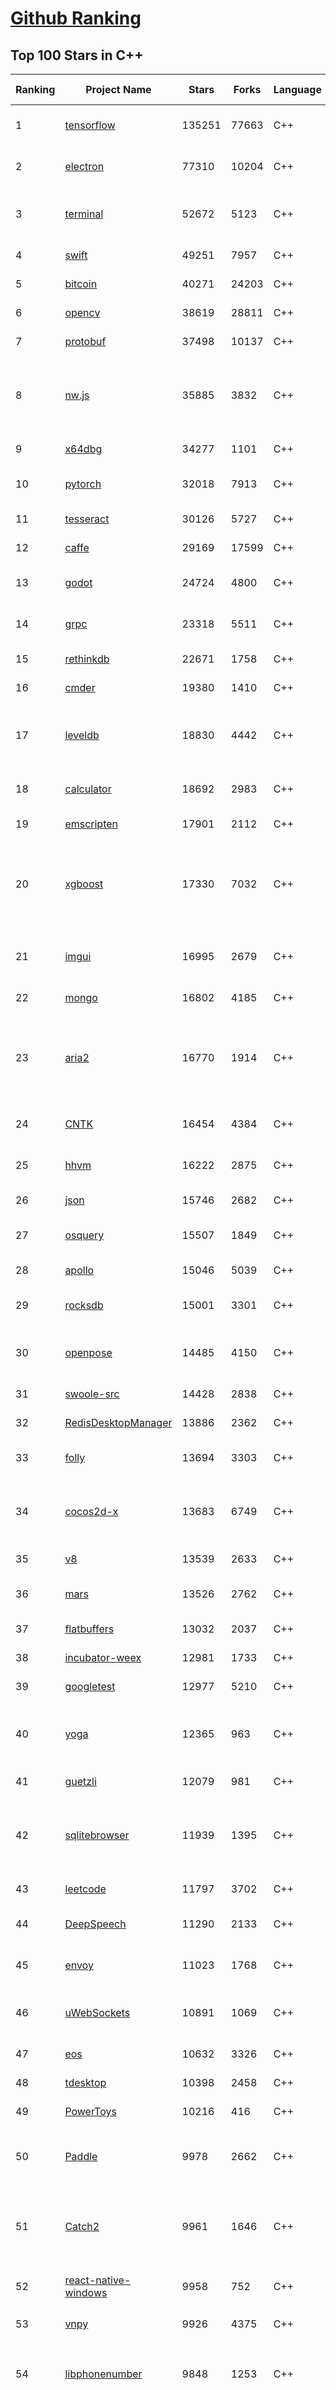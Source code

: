 [Github Ranking](../README.md)
==========

## Top 100 Stars in C\+\+

| Ranking | Project Name | Stars | Forks | Language | Open Issues | Description | Last Commit |
| ------- | ------------ | ----- | ----- | -------- | ----------- | ----------- | ----------- |
| 1 | [tensorflow](https://github.com/tensorflow/tensorflow) | 135251 | 77663 | C++ | 2758 | An Open Source Machine Learning Framework for Everyone | 2019-10-02T10:50:27Z |
| 2 | [electron](https://github.com/electron/electron) | 77310 | 10204 | C++ | 1109 | :electron: Build cross-platform desktop apps with JavaScript, HTML, and CSS | 2019-10-02T10:01:05Z |
| 3 | [terminal](https://github.com/microsoft/terminal) | 52672 | 5123 | C++ | 705 | The new Windows Terminal, and the original Windows console host -- all in the same place! | 2019-10-02T05:35:04Z |
| 4 | [swift](https://github.com/apple/swift) | 49251 | 7957 | C++ | 595 | The Swift Programming Language | 2019-10-02T10:30:58Z |
| 5 | [bitcoin](https://github.com/bitcoin/bitcoin) | 40271 | 24203 | C++ | 996 | Bitcoin Core integration/staging tree | 2019-10-02T09:21:30Z |
| 6 | [opencv](https://github.com/opencv/opencv) | 38619 | 28811 | C++ | 1787 | Open Source Computer Vision Library | 2019-10-02T09:48:31Z |
| 7 | [protobuf](https://github.com/protocolbuffers/protobuf) | 37498 | 10137 | C++ | 720 | Protocol Buffers - Google's data interchange format | 2019-10-01T23:25:19Z |
| 8 | [nw.js](https://github.com/nwjs/nw.js) | 35885 | 3832 | C++ | 735 | Call all Node.js modules directly from DOM/WebWorker and enable a new way of writing applications with all Web technologies. | 2019-10-02T08:27:08Z |
| 9 | [x64dbg](https://github.com/x64dbg/x64dbg) | 34277 | 1101 | C++ | 351 | An open-source x64/x32 debugger for windows. | 2019-10-01T18:23:30Z |
| 10 | [pytorch](https://github.com/pytorch/pytorch) | 32018 | 7913 | C++ | 4278 | Tensors and Dynamic neural networks in Python with strong GPU acceleration | 2019-10-02T10:05:46Z |
| 11 | [tesseract](https://github.com/tesseract-ocr/tesseract) | 30126 | 5727 | C++ | 237 | Tesseract Open Source OCR Engine (main repository) | 2019-10-01T13:29:44Z |
| 12 | [caffe](https://github.com/BVLC/caffe) | 29169 | 17599 | C++ | 1058 | Caffe: a fast open framework for deep learning. | 2019-10-01T08:27:42Z |
| 13 | [godot](https://github.com/godotengine/godot) | 24724 | 4800 | C++ | 5606 | Godot Engine – Multi-platform 2D and 3D game engine | 2019-10-02T10:39:07Z |
| 14 | [grpc](https://github.com/grpc/grpc) | 23318 | 5511 | C++ | 862 | The C based gRPC (C++, Python, Ruby, Objective-C, PHP, C#) | 2019-10-02T07:41:25Z |
| 15 | [rethinkdb](https://github.com/rethinkdb/rethinkdb) | 22671 | 1758 | C++ | 1461 | The open-source database for the realtime web. | 2019-10-02T00:44:01Z |
| 16 | [cmder](https://github.com/cmderdev/cmder) | 19380 | 1410 | C++ | 20 | Lovely console emulator package for Windows | 2019-09-28T00:21:48Z |
| 17 | [leveldb](https://github.com/google/leveldb) | 18830 | 4442 | C++ | 118 | LevelDB is a fast key-value storage library written at Google that provides an ordered mapping from string keys to string values. | 2019-10-01T20:03:22Z |
| 18 | [calculator](https://github.com/microsoft/calculator) | 18692 | 2983 | C++ | 134 | Windows Calculator: A simple yet powerful calculator that ships with Windows | 2019-10-02T04:56:09Z |
| 19 | [emscripten](https://github.com/emscripten-core/emscripten) | 17901 | 2112 | C++ | 731 | Emscripten: An LLVM-to-Web Compiler | 2019-10-02T02:23:10Z |
| 20 | [xgboost](https://github.com/dmlc/xgboost) | 17330 | 7032 | C++ | 173 | Scalable, Portable and Distributed Gradient Boosting (GBDT, GBRT or GBM) Library,  for Python, R, Java, Scala, C++ and more. Runs on single machine, Hadoop, Spark, Flink and DataFlow | 2019-10-02T06:05:15Z |
| 21 | [imgui](https://github.com/ocornut/imgui) | 16995 | 2679 | C++ | 443 | Dear ImGui: Bloat-free Immediate Mode Graphical User interface for C++ with minimal dependencies | 2019-10-02T09:40:17Z |
| 22 | [mongo](https://github.com/mongodb/mongo) | 16802 | 4185 | C++ | 37 | The MongoDB Database | 2019-10-02T08:04:32Z |
| 23 | [aria2](https://github.com/aria2/aria2) | 16770 | 1914 | C++ | 613 | aria2 is a lightweight multi-protocol & multi-source, cross platform download utility operated in command-line. It supports HTTP/HTTPS, FTP, SFTP, BitTorrent and Metalink. | 2019-09-15T09:36:10Z |
| 24 | [CNTK](https://github.com/microsoft/CNTK) | 16454 | 4384 | C++ | 777 | Microsoft Cognitive Toolkit (CNTK), an open source deep-learning toolkit | 2019-09-27T19:16:13Z |
| 25 | [hhvm](https://github.com/facebook/hhvm) | 16222 | 2875 | C++ | 872 | A virtual machine for executing programs written in Hack. | 2019-10-02T09:10:55Z |
| 26 | [json](https://github.com/nlohmann/json) | 15746 | 2682 | C++ | 43 | JSON for Modern C++ | 2019-10-01T09:32:07Z |
| 27 | [osquery](https://github.com/osquery/osquery) | 15507 | 1849 | C++ | 612 | SQL powered operating system instrumentation, monitoring, and analytics. | 2019-10-02T05:03:08Z |
| 28 | [apollo](https://github.com/ApolloAuto/apollo) | 15046 | 5039 | C++ | 438 | An open autonomous driving platform | 2019-10-02T02:09:48Z |
| 29 | [rocksdb](https://github.com/facebook/rocksdb) | 15001 | 3301 | C++ | 378 | A library that provides an embeddable, persistent key-value store for fast storage. | 2019-10-02T06:11:12Z |
| 30 | [openpose](https://github.com/CMU-Perceptual-Computing-Lab/openpose) | 14485 | 4150 | C++ | 17 | OpenPose: Real-time multi-person keypoint detection library for body, face, hands, and foot estimation | 2019-10-01T02:10:06Z |
| 31 | [swoole-src](https://github.com/swoole/swoole-src) | 14428 | 2838 | C++ | 71 | 🚀 Coroutine-based concurrency library for PHP | 2019-10-02T07:10:02Z |
| 32 | [RedisDesktopManager](https://github.com/uglide/RedisDesktopManager) | 13886 | 2362 | C++ | 32 | :wrench: Cross-platform GUI management tool for Redis | 2019-10-02T10:54:06Z |
| 33 | [folly](https://github.com/facebook/folly) | 13694 | 3303 | C++ | 185 | An open-source C++ library developed and used at Facebook. | 2019-10-02T06:12:55Z |
| 34 | [cocos2d-x](https://github.com/cocos2d/cocos2d-x) | 13683 | 6749 | C++ | 1343 | Cocos2d-x is a suite of open-source, cross-platform, game-development tools used by millions of developers all over the world. | 2019-09-29T03:53:54Z |
| 35 | [v8](https://github.com/v8/v8) | 13539 | 2633 | C++ | 4 | The official mirror of the V8 Git repository | 2019-08-19T10:28:07Z |
| 36 | [mars](https://github.com/Tencent/mars) | 13526 | 2762 | C++ | 125 | Mars is a cross-platform network component  developed by WeChat. | 2019-09-30T07:15:19Z |
| 37 | [flatbuffers](https://github.com/google/flatbuffers) | 13032 | 2037 | C++ | 229 | FlatBuffers: Memory Efficient Serialization Library | 2019-10-02T05:11:32Z |
| 38 | [incubator-weex](https://github.com/apache/incubator-weex) | 12981 | 1733 | C++ | 124 | Apache Weex (Incubating) | 2019-09-30T14:40:31Z |
| 39 | [googletest](https://github.com/google/googletest) | 12977 | 5210 | C++ | 132 | Googletest - Google Testing and Mocking Framework | 2019-10-01T05:26:09Z |
| 40 | [yoga](https://github.com/facebook/yoga) | 12365 | 963 | C++ | 215 | Yoga is a cross-platform layout engine which implements Flexbox. Follow https://twitter.com/yogalayout for updates. | 2019-09-30T22:09:53Z |
| 41 | [guetzli](https://github.com/google/guetzli) | 12079 | 981 | C++ | 115 | Perceptual JPEG encoder | 2018-10-23T11:02:12Z |
| 42 | [sqlitebrowser](https://github.com/sqlitebrowser/sqlitebrowser) | 11939 | 1395 | C++ | 368 | Official home of the DB Browser for SQLite (DB4S) project. Previously known as "SQLite Database Browser" and "Database Browser for SQLite". Website at:  | 2019-10-02T10:26:36Z |
| 43 | [leetcode](https://github.com/haoel/leetcode) | 11797 | 3702 | C++ | 43 | LeetCode Problems' Solutions  | 2019-10-02T06:18:23Z |
| 44 | [DeepSpeech](https://github.com/mozilla/DeepSpeech) | 11290 | 2133 | C++ | 100 | A TensorFlow implementation of Baidu's DeepSpeech architecture | 2019-10-02T10:37:31Z |
| 45 | [envoy](https://github.com/envoyproxy/envoy) | 11023 | 1768 | C++ | 580 | Cloud-native high-performance edge/middle/service proxy | 2019-10-02T09:36:57Z |
| 46 | [uWebSockets](https://github.com/uNetworking/uWebSockets) | 10891 | 1069 | C++ | 23 | Simple, secure & standards compliant web I/O for the most demanding of applications | 2019-09-19T06:18:26Z |
| 47 | [eos](https://github.com/EOSIO/eos) | 10632 | 3326 | C++ | 256 | An open source smart contract platform  | 2019-10-02T10:24:50Z |
| 48 | [tdesktop](https://github.com/telegramdesktop/tdesktop) | 10398 | 2458 | C++ | 1122 | Telegram Desktop messaging app | 2019-10-02T10:47:48Z |
| 49 | [PowerToys](https://github.com/microsoft/PowerToys) | 10216 | 416 | C++ | 318 | Windows system utilities to maximize productivity | 2019-10-02T09:01:03Z |
| 50 | [Paddle](https://github.com/PaddlePaddle/Paddle) | 9978 | 2662 | C++ | 1595 | PArallel Distributed Deep LEarning （『飞桨』核心框架，高性能单机、分布式训练和跨平台部署） | 2019-10-02T09:53:23Z |
| 51 | [Catch2](https://github.com/catchorg/Catch2) | 9961 | 1646 | C++ | 239 | A modern, C++-native, header-only, test framework for unit-tests, TDD and BDD - using C++11, C++14, C++17 and later (or C++03 on the Catch1.x branch) | 2019-10-01T00:11:04Z |
| 52 | [react-native-windows](https://github.com/microsoft/react-native-windows) | 9958 | 752 | C++ | 447 | A framework for building native Windows apps with React. | 2019-10-02T01:16:55Z |
| 53 | [vnpy](https://github.com/vnpy/vnpy) | 9926 | 4375 | C++ | 15 | 基于Python的开源量化交易平台开发框架 | 2019-09-30T04:10:49Z |
| 54 | [libphonenumber](https://github.com/google/libphonenumber) | 9848 | 1253 | C++ | 88 | Google's common Java, C++ and JavaScript library for parsing, formatting, and validating international phone numbers. | 2019-10-02T07:49:00Z |
| 55 | [LightGBM](https://github.com/microsoft/LightGBM) | 9629 | 2571 | C++ | 46 | A fast, distributed, high performance gradient boosting (GBT, GBDT, GBRT, GBM or MART) framework based on decision tree algorithms, used for ranking, classification and many other machine learning tasks. | 2019-10-02T00:58:57Z |
| 56 | [xbmc](https://github.com/xbmc/xbmc) | 9623 | 5176 | C++ | 563 | Kodi is an award-winning free and open source home theater/media center software and entertainment hub for digital media. With its beautiful interface and powerful skinning engine, it's available for Android, BSD, Linux, macOS, iOS and Windows. | 2019-10-02T10:40:44Z |
| 57 | [foundationdb](https://github.com/apple/foundationdb) | 9540 | 767 | C++ | 374 | FoundationDB - the open source, distributed, transactional key-value store | 2019-10-02T01:54:07Z |
| 58 | [Proton](https://github.com/ValveSoftware/Proton) | 9397 | 327 | C++ | 2089 | Compatibility tool for Steam Play based on Wine and additional components | 2019-09-28T13:39:30Z |
| 59 | [incubator-brpc](https://github.com/apache/incubator-brpc) | 9216 | 2201 | C++ | 177 | Industrial-grade RPC framework used throughout Baidu, with 1,000,000+ instances and thousands kinds of services, called "baidu-rpc" inside Baidu. | 2019-09-29T06:49:17Z |
| 60 | [Karabiner-Elements](https://github.com/tekezo/Karabiner-Elements) | 9189 | 566 | C++ | 83 | Karabiner-Elements is a powerful utility for keyboard customization on macOS Sierra (10.12) or later. | 2019-10-02T02:01:07Z |
| 61 | [hardseed](https://github.com/yangyangwithgnu/hardseed) | 9116 | 1963 | C++ | 35 | SEX IS ZERO (0), so, who wanna be the ONE (1), aha? | 2018-08-25T17:29:23Z |
| 62 | [openage](https://github.com/SFTtech/openage) | 9097 | 871 | C++ | 208 | Free (as in freedom) open source clone of the Age of Empires II engine :rocket: | 2019-10-02T09:30:20Z |
| 63 | [CRYENGINE](https://github.com/CRYTEK/CRYENGINE) | 9068 | 1775 | C++ | 66 | CRYENGINE is a powerful real-time game development platform created by Crytek. | 2019-10-02T10:29:30Z |
| 64 | [AirSim](https://github.com/microsoft/AirSim) | 8919 | 2286 | C++ | 522 | Open source simulator for autonomous vehicles built on Unreal Engine / Unity, from Microsoft AI & Research | 2019-10-01T20:59:33Z |
| 65 | [openalpr](https://github.com/openalpr/openalpr) | 8834 | 2000 | C++ | 432 | Automatic License Plate Recognition library | 2019-10-01T09:01:25Z |
| 66 | [napajs](https://github.com/microsoft/napajs) | 8709 | 316 | C++ | 64 | Napa.js: a multi-threaded JavaScript runtime | 2018-10-30T21:08:57Z |
| 67 | [wkhtmltopdf](https://github.com/wkhtmltopdf/wkhtmltopdf) | 8694 | 1217 | C++ | 846 | Convert HTML to PDF using Webkit (QtWebKit) | 2019-08-30T15:40:36Z |
| 68 | [arangodb](https://github.com/arangodb/arangodb) | 8639 | 588 | C++ | 586 | 🥑 ArangoDB is a native multi-model database with flexible data models for documents, graphs, and key-values. Build high performance applications using a convenient SQL-like query language or JavaScript extensions. | 2019-10-02T10:58:15Z |
| 69 | [mosh](https://github.com/mobile-shell/mosh) | 8633 | 548 | C++ | 226 | Mobile Shell | 2019-08-14T03:28:21Z |
| 70 | [MMKV](https://github.com/Tencent/MMKV) | 8453 | 881 | C++ | 2 | An efficient, small mobile key-value storage framework developed by WeChat. Works on iOS, Android, macOS and Windows. | 2019-09-16T09:42:07Z |
| 71 | [ClickHouse](https://github.com/ClickHouse/ClickHouse) | 8415 | 1466 | C++ | 1046 | ClickHouse is a free analytic DBMS for big data | 2019-10-02T10:59:33Z |
| 72 | [rapidjson](https://github.com/Tencent/rapidjson) | 8324 | 2266 | C++ | 424 | A fast JSON parser/generator for C++ with both SAX/DOM style API | 2019-10-01T07:13:14Z |
| 73 | [watchman](https://github.com/facebook/watchman) | 8318 | 644 | C++ | 88 | Watches files and records, or triggers actions, when they change.  | 2019-10-02T00:33:24Z |
| 74 | [yuzu](https://github.com/yuzu-emu/yuzu) | 8236 | 550 | C++ | 167 | Nintendo Switch Emulator | 2019-10-02T03:22:51Z |
| 75 | [navicat-keygen](https://github.com/DoubleLabyrinth/navicat-keygen) | 8034 | 2027 | C++ | 8 | A keygen for Navicat | 2019-09-27T18:00:09Z |
| 76 | [notepad-plus-plus](https://github.com/notepad-plus-plus/notepad-plus-plus) | 7987 | 2316 | C++ | 1026 | Notepad++ official repository | 2019-10-02T01:37:47Z |
| 77 | [dlib](https://github.com/davisking/dlib) | 7966 | 2395 | C++ | 50 | A toolkit for making real world machine learning and data analysis applications in C++ | 2019-10-02T01:23:21Z |
| 78 | [Sonoff-Tasmota](https://github.com/arendst/Sonoff-Tasmota) | 7924 | 1847 | C++ | 39 | Provide ESP8266 based itead Sonoff with Web, MQTT and OTA firmware using Arduino IDE or PlatformIO | 2019-10-02T10:51:40Z |
| 79 | [filament](https://github.com/google/filament) | 7841 | 525 | C++ | 71 | Filament is a real-time physically based rendering engine for Android, iOS, Windows, Linux, macOS and WASM/WebGL | 2019-10-02T01:22:46Z |
| 80 | [faiss](https://github.com/facebookresearch/faiss) | 7711 | 1427 | C++ | 58 | A library for efficient similarity search and clustering of dense vectors. | 2019-09-27T08:34:47Z |
| 81 | [Tars](https://github.com/TarsCloud/Tars) | 7668 | 1858 | C++ | 48 | Tars is a high-performance RPC framework based on name service and Tars protocol, also integrated administration platform, and implemented hosting-service via flexible schedule. | 2019-09-29T09:20:06Z |
| 82 | [Magisk](https://github.com/topjohnwu/Magisk) | 7658 | 1179 | C++ | 25 | A Magic Mask to Alter Android System Systemless-ly | 2019-09-30T19:32:33Z |
| 83 | [robomongo](https://github.com/Studio3T/robomongo) | 7628 | 662 | C++ | 647 | Native cross-platform MongoDB management tool | 2019-09-09T15:41:28Z |
| 84 | [interview](https://github.com/huihut/interview) | 7569 | 2423 | C++ | 2 | 📚 C/C++ 技术面试基础知识总结，包括语言、程序库、数据结构、算法、系统、网络、链接装载库等知识及面试经验、招聘、内推等信息。 | 2019-09-26T01:30:35Z |
| 85 | [horovod](https://github.com/horovod/horovod) | 7558 | 1161 | C++ | 425 | Distributed training framework for TensorFlow, Keras, PyTorch, and Apache MXNet. | 2019-09-28T01:06:20Z |
| 86 | [devilution](https://github.com/diasurgical/devilution) | 7541 | 899 | C++ | 101 | Diablo devolved - magic behind the 1996 computer game | 2019-10-02T05:14:11Z |
| 87 | [libfacedetection](https://github.com/ShiqiYu/libfacedetection) | 7487 | 2117 | C++ | 52 | An open source library for face detection in images. The face detection speed can reach 1500FPS.  | 2019-09-24T02:17:18Z |
| 88 | [simdjson](https://github.com/lemire/simdjson) | 7462 | 409 | C++ | 52 | Parsing gigabytes of JSON per second  | 2019-10-02T05:27:29Z |
| 89 | [tinyrenderer](https://github.com/ssloy/tinyrenderer) | 7451 | 607 | C++ | 6 | A brief computer graphics / rendering course | 2019-02-20T13:41:57Z |
| 90 | [OpenRCT2](https://github.com/OpenRCT2/OpenRCT2) | 7371 | 817 | C++ | 1281 | An open source re-implementation of RollerCoaster Tycoon 2 🎢 | 2019-10-01T20:30:12Z |
| 91 | [ncnn](https://github.com/Tencent/ncnn) | 7349 | 1944 | C++ | 146 | ncnn is a high-performance neural network inference framework optimized for the mobile platform | 2019-09-30T13:30:16Z |
| 92 | [solidity](https://github.com/ethereum/solidity) | 7289 | 2004 | C++ | 680 | Solidity, the Contract-Oriented Programming Language | 2019-10-02T05:06:39Z |
| 93 | [openFrameworks](https://github.com/openframeworks/openFrameworks) | 7239 | 2309 | C++ | 920 | openFrameworks is a community-developed cross platform toolkit for creative coding in C++. | 2019-10-01T14:23:14Z |
| 94 | [zeal](https://github.com/zealdocs/zeal) | 7214 | 562 | C++ | 142 | Offline documentation browser inspired by Dash | 2019-10-02T05:39:38Z |
| 95 | [qBittorrent](https://github.com/qbittorrent/qBittorrent) | 7189 | 1252 | C++ | 2649 | qBittorrent BitTorrent client | 2019-10-02T09:58:41Z |
| 96 | [shadowsocks-qt5](https://github.com/shadowsocks/shadowsocks-qt5) | 7162 | 2221 | C++ | 68 | A cross-platform shadowsocks GUI client | 2019-01-01T20:28:17Z |
| 97 | [rpcs3](https://github.com/RPCS3/rpcs3) | 7066 | 1194 | C++ | 491 | PS3 emulator/debugger | 2019-10-02T00:52:44Z |
| 98 | [aseprite](https://github.com/aseprite/aseprite) | 7005 | 716 | C++ | 727 | Animated sprite editor & pixel art tool (Windows, macOS, Linux) | 2019-10-01T23:45:12Z |
| 99 | [synergy-core](https://github.com/symless/synergy-core) | 6943 | 1807 | C++ | 287 | Open source core of Synergy, the keyboard and mouse sharing tool | 2019-09-30T13:22:21Z |
| 100 | [AudioKit](https://github.com/AudioKit/AudioKit) | 6929 | 1085 | C++ | 20 | Swift audio synthesis, processing, & analysis platform for iOS, macOS and tvOS | 2019-10-02T02:31:53Z |

